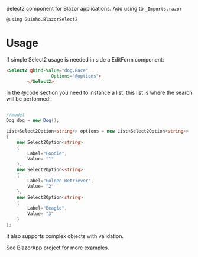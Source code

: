Select2 component for Blazor applications.
Add using to `_Imports.razor`
```html
@using Guinho.BlazorSelect2
```

# Usage

If simple Select2 usage is needed in side a EditForm component:
```html
<Select2 @bind-Value="dog.Race" 
                 Options="@options">
        </Select2>
```
In the @code section you need to instance a list, this list is where the search will be performed: 
```csharp

//model
Dog dog = new Dog();

List<Select2Option<string>> options = new List<Select2Option<string>>
{
    new Select2Option<string>
    {
        Label="Poodle",
        Value= "1"
    },
    new Select2Option<string>
    {
        Label="Golden Retriever",
        Value= "2"
    },
    new Select2Option<string>
    {
        Label="Beagle",
        Value= "3"
    }
};
```

It also supports complex objects with validation.

See BlazorApp project for more examples.
